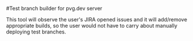 #Test branch builder for pvg.dev server

This tool will observe the user's JIRA opened issues and it will add/remove appropriate builds, so the user would not have to carry about manually deploying test branches.

